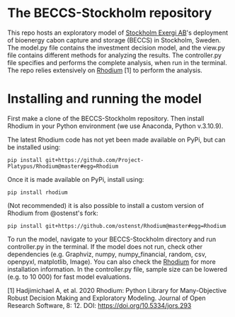 # The BECCS-Stockholm repository
This repo hosts an exploratory model of [Stockholm Exergi AB](https://beccs.se/)'s deployment of bioenergy cabon capture and storage (BECCS) in Stockholm, Sweden. The model.py file contains the investment decision model, and the view.py file contains different methods for analyzing the results. The controller.py file specifies and performs the complete analysis, when run in the terminal. The repo relies extensively on [Rhodium](https://github.com/Project-Platypus/Rhodium) [1] to perform the analysis.

# Installing and running the model
First make a clone of the BECCS-Stockholm repository. Then install Rhodium in your Python environment (we use Anaconda, Python v.3.10.9).

The latest Rhodium code has not yet been made available on PyPi, but can be installed using:

    pip install git+https://github.com/Project-Platypus/Rhodium@master#egg=Rhodium

Once it is made available on PyPi, install using:

    pip install rhodium

(Not recommended) it is also possible to install a custom version of Rhodium from @ostenst's fork:

    pip install git+https://github.com/ostenst/Rhodium@master#egg=Rhodium

To run the model, navigate to your BECCS-Stockholm directory and run controller.py in the terminal. If the model does not run, check other dependencies (e.g. Graphviz, numpy, numpy_financial, random, csv, openpyxl, matplotlib, Image). You can also check the [Rhodium](https://github.com/Project-Platypus/Rhodium) for more installation information. In the controller.py file, sample size can be lowered (e.g. to 10 000) for fast model evaluations.

[1] Hadjimichael A, et al. 2020 Rhodium: Python Library for Many-Objective Robust Decision Making and Exploratory Modeling. Journal of Open Research Software, 8: 12. DOI: https://doi.org/10.5334/jors.293
